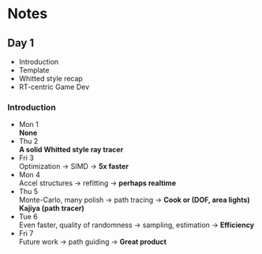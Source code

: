 # Notes
## Day 1
* Introduction
* Template
* Whitted style recap
* RT-centric Game Dev

### Introduction
* Mon 1  
**None**
* Thu 2  
**A solid Whitted style ray tracer**  
* Fri 3  
Optimization -> SIMD -> **5x faster**
* Mon 4  
Accel structures -> refitting -> **perhaps realtime**
* Thu 5  
Monte-Carlo, many polish -> path tracing -> **Cook or (DOF, area lights) Kajiya (path tracer)**
* Tue 6  
Even faster, quality of randomness -> sampling, estimation -> **Efficiency**
* Fri 7  
Future work -> path guiding -> **Great product**
